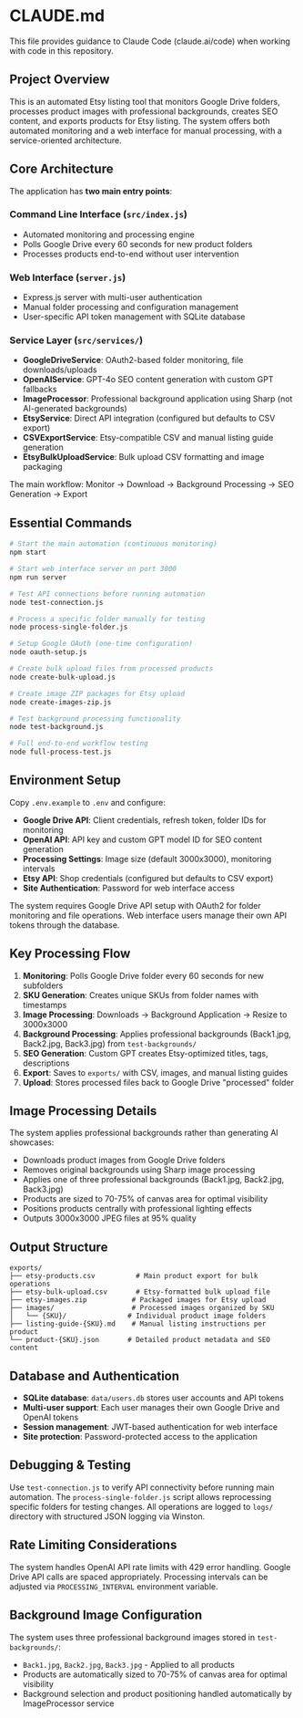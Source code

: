 # CLAUDE.md

This file provides guidance to Claude Code (claude.ai/code) when working with code in this repository.

## Project Overview

This is an automated Etsy listing tool that monitors Google Drive folders, processes product images with professional backgrounds, creates SEO content, and exports products for Etsy listing. The system offers both automated monitoring and a web interface for manual processing, with a service-oriented architecture.

## Core Architecture

The application has **two main entry points**:

### Command Line Interface (`src/index.js`)
- Automated monitoring and processing engine
- Polls Google Drive every 60 seconds for new product folders
- Processes products end-to-end without user intervention

### Web Interface (`server.js`) 
- Express.js server with multi-user authentication
- Manual folder processing and configuration management
- User-specific API token management with SQLite database

### Service Layer (`src/services/`)
- **GoogleDriveService**: OAuth2-based folder monitoring, file downloads/uploads
- **OpenAIService**: GPT-4o SEO content generation with custom GPT fallbacks
- **ImageProcessor**: Professional background application using Sharp (not AI-generated backgrounds)
- **EtsyService**: Direct API integration (configured but defaults to CSV export)
- **CSVExportService**: Etsy-compatible CSV and manual listing guide generation
- **EtsyBulkUploadService**: Bulk upload CSV formatting and image packaging

The main workflow: Monitor → Download → Background Processing → SEO Generation → Export

## Essential Commands

```bash
# Start the main automation (continuous monitoring)
npm start

# Start web interface server on port 3000
npm run server

# Test API connections before running automation
node test-connection.js

# Process a specific folder manually for testing
node process-single-folder.js

# Setup Google OAuth (one-time configuration)
node oauth-setup.js

# Create bulk upload files from processed products
node create-bulk-upload.js

# Create image ZIP packages for Etsy upload
node create-images-zip.js

# Test background processing functionality
node test-background.js

# Full end-to-end workflow testing
node full-process-test.js
```

## Environment Setup

Copy `.env.example` to `.env` and configure:
- **Google Drive API**: Client credentials, refresh token, folder IDs for monitoring
- **OpenAI API**: API key and custom GPT model ID for SEO content generation
- **Processing Settings**: Image size (default 3000x3000), monitoring intervals
- **Etsy API**: Shop credentials (configured but defaults to CSV export)
- **Site Authentication**: Password for web interface access

The system requires Google Drive API setup with OAuth2 for folder monitoring and file operations. Web interface users manage their own API tokens through the database.

## Key Processing Flow

1. **Monitoring**: Polls Google Drive folder every 60 seconds for new subfolders
2. **SKU Generation**: Creates unique SKUs from folder names with timestamps
3. **Image Processing**: Downloads → Background Application → Resize to 3000x3000
4. **Background Processing**: Applies professional backgrounds (Back1.jpg, Back2.jpg, Back3.jpg) from `test-backgrounds/`
5. **SEO Generation**: Custom GPT creates Etsy-optimized titles, tags, descriptions
6. **Export**: Saves to `exports/` with CSV, images, and manual listing guides
7. **Upload**: Stores processed files back to Google Drive "processed" folder

## Image Processing Details

The system applies professional backgrounds rather than generating AI showcases:
- Downloads product images from Google Drive folders
- Removes original backgrounds using Sharp image processing
- Applies one of three professional backgrounds (Back1.jpg, Back2.jpg, Back3.jpg)
- Products are sized to 70-75% of canvas area for optimal visibility
- Positions products centrally with professional lighting effects
- Outputs 3000x3000 JPEG files at 95% quality

## Output Structure

```
exports/
├── etsy-products.csv          # Main product export for bulk operations
├── etsy-bulk-upload.csv       # Etsy-formatted bulk upload file
├── etsy-images.zip           # Packaged images for Etsy upload
├── images/                   # Processed images organized by SKU
│   └── {SKU}/               # Individual product image folders
├── listing-guide-{SKU}.md    # Manual listing instructions per product
└── product-{SKU}.json       # Detailed product metadata and SEO content
```

## Database and Authentication

- **SQLite database**: `data/users.db` stores user accounts and API tokens
- **Multi-user support**: Each user manages their own Google Drive and OpenAI tokens
- **Session management**: JWT-based authentication for web interface
- **Site protection**: Password-protected access to the application

## Debugging & Testing

Use `test-connection.js` to verify API connectivity before running main automation. The `process-single-folder.js` script allows reprocessing specific folders for testing changes. All operations are logged to `logs/` directory with structured JSON logging via Winston.

## Rate Limiting Considerations

The system handles OpenAI API rate limits with 429 error handling. Google Drive API calls are spaced appropriately. Processing intervals can be adjusted via `PROCESSING_INTERVAL` environment variable.

## Background Image Configuration

The system uses three professional background images stored in `test-backgrounds/`:
- `Back1.jpg`, `Back2.jpg`, `Back3.jpg` - Applied to all products
- Products are automatically sized to 70-75% of canvas area for optimal visibility
- Background selection and product positioning handled automatically by ImageProcessor service